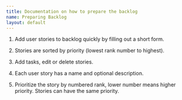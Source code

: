```yaml
---
title: Documentation on how to prepare the backlog
name: Preparing Backlog
layout: default
---
```

1. Add user stories to backlog quickly by filling out a short
 form.

2. Stories are sorted by priority (lowest rank number to
 highest).

3. Add tasks, edit or delete stories.

1. Each user story has a name and optional description.

2. Prioritize the story by numbered rank, lower number means
 higher priority. Stories can have the same priority.



